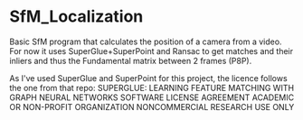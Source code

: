 # SfM_Localization

Basic SfM program that calculates the position of a camera from a video. For now it uses SuperGlue+SuperPoint and Ransac to get matches and their inliers and thus the Fundamental matrix between 2 frames (P8P).

As I've used SuperGlue and SuperPoint for this project, the licence follows the one from that repo:
SUPERGLUE: LEARNING FEATURE MATCHING WITH GRAPH NEURAL NETWORKS
SOFTWARE LICENSE AGREEMENT
ACADEMIC OR NON-PROFIT ORGANIZATION NONCOMMERCIAL RESEARCH USE ONLY

